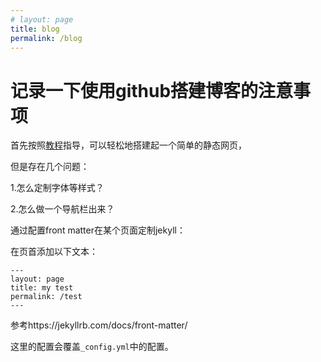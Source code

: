 ```yaml
---
# layout: page
title: blog
permalink: /blog
---
```


# 记录一下使用github搭建博客的注意事项

首先按照[教程](https://docs.github.com/en/pages/quickstart)指导，可以轻松地搭建起一个简单的静态网页，

但是存在几个问题：

1.怎么定制字体等样式？

2.怎么做一个导航栏出来？


通过配置front matter在某个页面定制jekyll：

在页首添加以下文本：
```text
---
layout: page
title: my test
permalink: /test
---
```

参考https://jekyllrb.com/docs/front-matter/

这里的配置会覆盖`_config.yml`中的配置。

